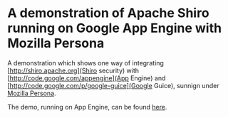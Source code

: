 # A demonstration of Apache Shiro running on Google App Engine with Mozilla Persona

A demonstration which shows one way of integrating [http://shiro.apache.org](Shiro security)
with [http://code.google.com/appengine](App Engine) and
[http://code.google.com/p/google-guice](Google Guice), sunnign under
[Mozilla Persona](http://www.mozilla.org/en-US/persona/).

The demo, running on App Engine, can be found [here](http://personashiro.appspot.com).
